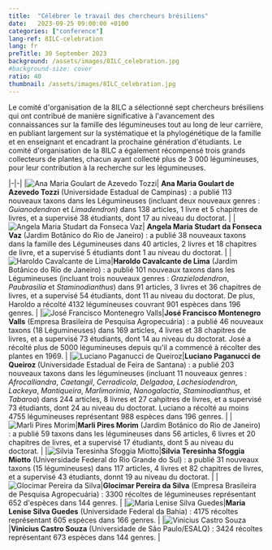 ```yaml
---
title:  "Célébrer le travail des chercheurs brésiliens"
date:   2023-09-25 09:00:00 +0100
categories: ["conference"]
lang-ref: 8ILC-celebration
lang: fr
preTitle: 30 September 2023
background: /assets/images/8ILC_celebration.jpg
#background-size: cover
ratio: 40
thumbnail: /assets/images/8ILC_celebration.jpg
---
```


Le comité d'organisation de la 8ILC a sélectionné sept chercheurs brésiliens qui ont contribué de manière significative à l'avancement des connaissances sur la famille des légumineuses tout au long de leur carrière, en publiant largement sur la systématique et la phylogénétique de la famille et en enseignant et encadrant la prochaine génération d'étudiants. Le comité d'organisation de la 8ILC a également récompensé trois grands collecteurs de plantes, chacun ayant collecté plus de 3 000 légumineuses, pour leur contribution à la recherche sur les légumineuses.  

|-|-|
|![Ana Maria Goulart de Azevedo Tozzi](/assets/images/AM_Tozzi.png)| **Ana Maria Goulart de Azevedo Tozzi** (Universidade Estadual de Campinas) : a publié 113 nouveaux taxons dans les Légumineuses (incluant deux nouveaux genres : *Guianodendron* et *Limadendron*) dans 138 articles, 1 livre et 5 chapitres de livres, et a supervisé 38 étudiants, dont 17 au niveau du doctorat. |
|![Angela Maria Studart da Fonseca Vaz](/assets/images/A_Vaz.jpg)| **Angela Maria Studart da Fonseca Vaz** (Jardim Botânico do Rio de Janeiro) : a publié 38 nouveaux taxons dans la famille des Légumineuses dans 40 articles, 2 livres et 18 chapitres de livre, et a supervisé 5 étudiants dont 1 au niveau du doctorat. |
|![Haroldo Cavalcante de Lima](/assets/images/H_deLima.png)|**Haroldo Cavalcante de Lima** (Jardim Botânico do Rio de Janeiro) : a publié 101 nouveaux taxons dans les Légumineuses (incluant trois nouveaux genres : *Grazielodendron*, *Paubrasilia* et *Staminodianthus*) dans 91 articles, 3 livres et 36 chapitres de livres, et a supervisé 54 étudiants, dont 11 au niveau du doctorat. De plus, Haroldo a récolté 4132 légumineuses couvrant 901 espèces dans 196 genres. |
|![José Francisco Montenegro Valls](/assets/images/J_Valls.jpg)|**José Francisco Montenegro Valls** (Empresa Brasileira de Pesquisa Agropecuária) : a publié 46 nouveaux taxons (18 Légumineuses) dans 169 articles, 4 livres et 38 chapitres de livres, et a supervisé 73 étudiants, dont 14 au niveau du doctorat. José a récolté plus de 5000 légumineuses depuis qu'il a commencé à récolter des plantes en 1969. |
|![Luciano Paganucci de Queiroz](/assets/images/L_deQueiroz.png)|**Luciano Paganucci de Queiroz** (Universidade Estadual de Feira de Santana) : a publié 203 nouveaux taxons dans les légumineuses (incluant 11 nouveaux genres : *Afrocalliandra*, *Caetangil*, *Cerradicola*, *Delgadoa*, *Lachesiodendron*, *Lackeya*, *Mantiqueira*, *Marlimorimia*, *Nanogalactia*, *Staminodianthus*, et *Tabaroa*) dans 244 articles, 8 livres et 27 cahpitres de livres, et a supervisé 73 étudiants, dont 24 au niveau du doctorat. Luciano a récolté au moins 4755 légumineuses représentant 988 espèces dans 196 genres. |
|![Marli Pires Morim](/assets/images/M_Morim.png)|**Marli Pires Morim** (Jardim Botânico do Rio de Janeiro) : a publié 59 taxons dans les légumineuses dans 56 articles, 6 livres et 20 chapitres de livres, et a supervisé 17 étudiants, dont 5 au niveau du doctorat. |
|![Silvia Teresinha Sfoggia Miotto](/assets/images/S_Miotto.jpg)|**Silvia Teresinha Sfoggia Miotto** (Universidade Federal do Rio Grande do Sul) : a publié 31 nouveaux taxons (15 légumineuses) dans 117 articles, 4 livres et 82 chapitres de livres, et a supervisé 43 étudiants, donnt 19 au niveau du doctorat. |
|![Glocimar Pereira da Silva](/assets/images/G_daSilva.jpg)|**Glocimar Pereira da Silva** (Empresa Brasileira de Pesquisa Agropecuária) : 3300 récoltes de légumineuses représentant 652 d'espèces dans 144 genres. |
|![Maria Lenise Silva Guedes](/assets/images/M_Guedes.png)|**Maria Lenise Silva Guedes** (Universidade Federal da Bahia) : 4175 récoltes représentant 605 espèces dans 166 genres. |
|![Vinicius Castro Souza](/assets/images/V_Souza.jpg)|**Vinicius Castro Souza** (Universidade de São Paulo/ESALQ) : 3424 récoltes représentant 673 espèces dans 144 genres. |


